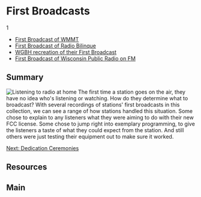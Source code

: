 # First Broadcasts

1

- [First Broadcast of WMMT](/catalog/cpb-aacip_138-93gxdb7z)
- [First Broadcast of Radio Bilinque](/catalog/cpb-aacip_375-375tb7ch)
- [WGBH recreation of their First Broadcast](/catalog/cpb-aacip_15-06g1k422)
- [First Broadcast of Wisconsin Public Radio on FM](/catalog/cpb-aacip_30-9351d435)


## Summary

![Listening to radio at home](https://s3.amazonaws.com/americanarchive.org/exhibits/AAPB_Exhibit_StationHistories_image4.jpg "Listening to radio at home")
The first time a station goes on the air, they have no idea who's listening or watching. How do they determine what to broadcast? With several recordings of stations' first broadcasts in this collection, we can see a range of how stations handled this situation. Some chose to explain to any listeners what they were aiming to do with their new FCC license. Some chose to jump right into exemplary programming, to give the listeners a taste of what they could expect from the station. And still others were just testing their equipment out to make sure it worked. 

[Next: Dedication Ceremonies](station-histories/dedication-ceremonies)

## Resources

## Main
